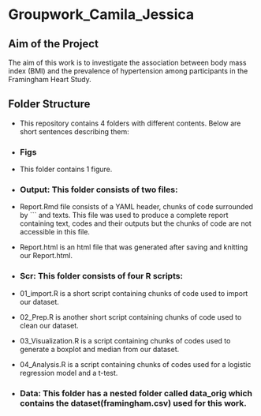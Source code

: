 # Groupwork_Camila_Jessica

## Aim of the Project
The aim of this work is to investigate the association between body mass index (BMI) and the prevalence of hypertension among participants in the Framingham Heart Study.

## Folder Structure
- This repository contains 4 folders with different contents.  Below are short sentences describing them:

- ### **Figs** 
- This folder contains 1 figure. 

- ### **Output**: This folder consists of two files:
- Report.Rmd file consists of a YAML header, chunks of code surrounded by ``` and texts. This file was used to produce a complete report containing text, codes and their outputs but the chunks of code are not accessible in this file.
- Report.html is an html file that was generated after saving and knitting our Report.html.

- ### **Scr**: This folder consists of four R scripts:

- 01_import.R is a short script containing chunks of code used to import our dataset.
- 02_Prep.R is another short script containing chunks of code used to clean our dataset.
- 03_Visualization.R is a script containing chunks of codes used to generate a boxplot and median from our dataset.
- 04_Analysis.R is a script containing chunks of codes used for a logistic regression model and a t-test.

- ### **Data**: This folder has a nested folder called data_orig which contains the dataset(framingham.csv) used for this work.